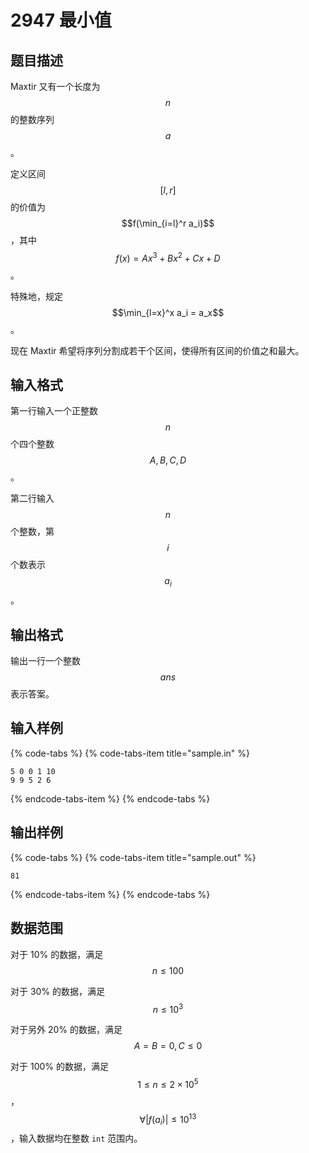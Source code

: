 # 2947 最小值

## 题目描述

Maxtir 又有一个长度为 $$n$$ 的整数序列 $$a$$。

定义区间 $$[l,\,r]$$ 的价值为 $$f(\min_{i=l}^r a_i)$$，其中 $$f(x) = Ax^3 + Bx^2 + Cx + D$$。

特殊地，规定 $$\min_{l=x}^x a_i = a_x$$。

现在 Maxtir 希望将序列分割成若干个区间，使得所有区间的价值之和最大。

## 输入格式

第一行输入一个正整数 $$n$$ 个四个整数 $$A,\,B,\,C,\,D$$。

第二行输入 $$n$$ 个整数，第 $$i$$ 个数表示 $$a_i$$。

## 输出格式

输出一行一个整数 $$ans$$ 表示答案。

## 输入样例

{% code-tabs %}
{% code-tabs-item title="sample.in" %}
```text
5 0 0 1 10
9 9 5 2 6
```
{% endcode-tabs-item %}
{% endcode-tabs %}

## 输出样例

{% code-tabs %}
{% code-tabs-item title="sample.out" %}
```text
81
```
{% endcode-tabs-item %}
{% endcode-tabs %}

## 数据范围

对于 10% 的数据，满足 $$n \leq 100$$

对于 30% 的数据，满足 $$n \leq 10^3$$

对于另外 20% 的数据，满足 $$A = B = 0,\,C \leq 0$$

对于 100% 的数据，满足 $$1 \leq n \leq 2 \times 10^5$$，$$\forall | f(a_i) | \leq 10^{13}$$，输入数据均在整数 `int` 范围内。

